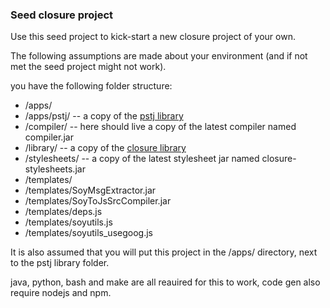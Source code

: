 ### Seed closure project

Use this seed project to kick-start a new closure project of your own.

The following assumptions are made about your environment (and if not met
the seed project might not work).

you have the following folder structure:

* /apps/
* /apps/pstj/ -- a copy of the [pstj library](https://github.com/pstjvn/pstj-closure)
* /compiler/ -- here should live a copy of the latest compiler named compiler.jar
* /library/ -- a copy of the [closure library](https://github.com/google/closure-library)
* /stylesheets/ -- a copy of the latest stylesheet jar named closure-stylesheets.jar
* /templates/
* /templates/SoyMsgExtractor.jar
* /templates/SoyToJsSrcCompiler.jar
* /templates/deps.js
* /templates/soyutils.js
* /templates/soyutils_usegoog.js

It is also assumed that you will put this project in the /apps/ directory, next
to the pstj library folder.


java, python, bash and make are all reauired for this to work, code gen also
require nodejs and npm.